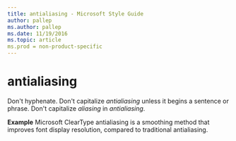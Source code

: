 ```yaml
---
title: antialiasing - Microsoft Style Guide
author: pallep
ms.author: pallep
ms.date: 11/19/2016
ms.topic: article
ms.prod = non-product-specific
---
```


# antialiasing

Don't hyphenate. Don't capitalize *antialiasing* unless it begins a sentence or phrase. Don't capitalize *aliasing* in *antialiasing*. 

**Example** Microsoft ClearType antialiasing is a smoothing method that improves font display resolution, compared to traditional antialiasing.

